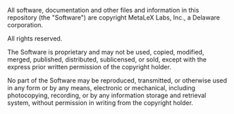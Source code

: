 All software, documentation and other files and information in this repository (the "Software") are copyright MetaLeX Labs, Inc., a Delaware corporation.

All rights reserved.

The Software is proprietary and may not be used, copied, modified, merged, published, distributed, sublicensed, or sold, except with the express prior written permission of the copyright holder.

No part of the Software may be reproduced, transmitted, or otherwise used in any form or by any means, electronic or mechanical, including photocopying, recording, or by any information storage and retrieval system, without permission in writing from the copyright holder.
